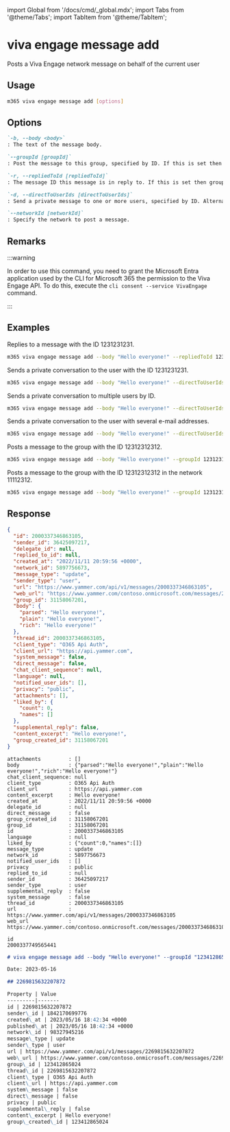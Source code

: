 <!-- DISCLAIMER: All secrets, passwords, and sensitive values in this document are examples only and not real credentials. -->
import Global from '/docs/cmd/_global.mdx';
import Tabs from '@theme/Tabs';
import TabItem from '@theme/TabItem';

# viva engage message add

Posts a Viva Engage network message on behalf of the current user

## Usage

```sh
m365 viva engage message add [options]
```

## Options

```md definition-list
`-b, --body <body>`
: The text of the message body.

`--groupId [groupId]`
: Post the message to this group, specified by ID. If this is set then the networkId is inferred from it. You must either specify `groupId`, `repliedToId`, or `directToUserIds` to send the message.

`-r, --repliedToId [repliedToId]`
: The message ID this message is in reply to. If this is set then groupId and networkId are inferred from it. You must either specify `groupId`, `repliedToId`, or `directToUserIds` to send the message.

`-d, --directToUserIds [directToUserIds]`
: Send a private message to one or more users, specified by ID. Alternatively, you can use the Viva Engage network e-mail addresses instead of the IDs. You must either specify `groupId`, `repliedToId`, or `directToUserIds` to send the message.

`--networkId [networkId]`
: Specify the network to post a message.
```

<Global />

## Remarks

:::warning

In order to use this command, you need to grant the Microsoft Entra application used by the CLI for Microsoft 365 the permission to the Viva Engage API. To do this, execute the `cli consent --service VivaEngage` command.

:::

## Examples

Replies to a message with the ID 1231231231.

```sh
m365 viva engage message add --body "Hello everyone!" --repliedToId 1231231231
```

Sends a private conversation to the user with the ID 1231231231.

```sh
m365 viva engage message add --body "Hello everyone!" --directToUserIds 1231231231
```

Sends a private conversation to multiple users by ID.

```sh
m365 viva engage message add --body "Hello everyone!" --directToUserIds "1231231231,1121312"
```

Sends a private conversation to the user with several e-mail addresses.

```sh
m365 viva engage message add --body "Hello everyone!" --directToUserIds "pl@nubo.eu,sc@nubo.eu"
```

Posts a message to the group with the ID 12312312312.

```sh
m365 viva engage message add --body "Hello everyone!" --groupId 12312312312
```

Posts a message to the group with the ID 12312312312 in the network 11112312.

```sh
m365 viva engage message add --body "Hello everyone!" --groupId 12312312312 --networkId 11112312
```

## Response

<Tabs>
  <TabItem value="JSON">

  ```json
  {
    "id": 2000337346863105,
    "sender_id": 36425097217,
    "delegate_id": null,
    "replied_to_id": null,
    "created_at": "2022/11/11 20:59:56 +0000",
    "network_id": 5897756673,
    "message_type": "update",
    "sender_type": "user",
    "url": "https://www.yammer.com/api/v1/messages/2000337346863105",
    "web_url": "https://www.yammer.com/contoso.onmicrosoft.com/messages/2000337346863105",
    "group_id": 31158067201,
    "body": {
      "parsed": "Hello everyone!",
      "plain": "Hello everyone!",
      "rich": "Hello everyone!"
    },
    "thread_id": 2000337346863105,
    "client_type": "O365 Api Auth",
    "client_url": "https://api.yammer.com",
    "system_message": false,
    "direct_message": false,
    "chat_client_sequence": null,
    "language": null,
    "notified_user_ids": [],
    "privacy": "public",
    "attachments": [],
    "liked_by": {
      "count": 0,
      "names": []
    },
    "supplemental_reply": false,
    "content_excerpt": "Hello everyone!",
    "group_created_id": 31158067201
  }
  ```

  </TabItem>
  <TabItem value="Text">

  ```text
  attachments         : []
  body                : {"parsed":"Hello everyone!","plain":"Hello everyone!","rich":"Hello everyone!"}
  chat_client_sequence: null
  client_type         : O365 Api Auth
  client_url          : https://api.yammer.com
  content_excerpt     : Hello everyone!
  created_at          : 2022/11/11 20:59:56 +0000
  delegate_id         : null
  direct_message      : false
  group_created_id    : 31158067201
  group_id            : 31158067201
  id                  : 2000337346863105
  language            : null
  liked_by            : {"count":0,"names":[]}
  message_type        : update
  network_id          : 5897756673
  notified_user_ids   : []
  privacy             : public
  replied_to_id       : null
  sender_id           : 36425097217
  sender_type         : user
  supplemental_reply  : false
  system_message      : false
  thread_id           : 2000337346863105
  url                 : https://www.yammer.com/api/v1/messages/2000337346863105
  web_url             : https://www.yammer.com/contoso.onmicrosoft.com/messages/2000337346863105
  ```

  </TabItem>
  <TabItem value="CSV">

  ```csv
  id
  2000337749565441
  ```

  </TabItem>
  <TabItem value="Markdown">

  ```md
  # viva engage message add --body "Hello everyone!" --groupId "123412865024"

  Date: 2023-05-16

  ## 2269815632207872

  Property | Value
  ---------|-------
  id | 2269815632207872
  sender\_id | 1842170699776
  created\_at | 2023/05/16 18:42:34 +0000
  published\_at | 2023/05/16 18:42:34 +0000
  network\_id | 98327945216
  message\_type | update
  sender\_type | user
  url | https://www.yammer.com/api/v1/messages/2269815632207872
  web\_url | https://www.yammer.com/contoso.onmicrosoft.com/messages/2269815632207872
  group\_id | 123412865024
  thread\_id | 2269815632207872
  client\_type | O365 Api Auth
  client\_url | https://api.yammer.com
  system\_message | false
  direct\_message | false
  privacy | public
  supplemental\_reply | false
  content\_excerpt | Hello everyone!
  group\_created\_id | 123412865024
  ```

  </TabItem>
</Tabs>
